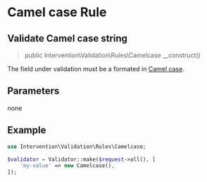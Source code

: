 # Camel case Rule
## Validate Camel case string

> public Intervention\Validation\Rules\Camelcase __construct()

The field under validation must be a formated in [Camel case](https://en.wikipedia.org/wiki/Camel_case).

## Parameters

none

## Example

```php
use Intervention\Validation\Rules\Camelcase;

$validator = Validator::make($request->all(), [
    'my-value' => new Camelcase(),
]);
```
